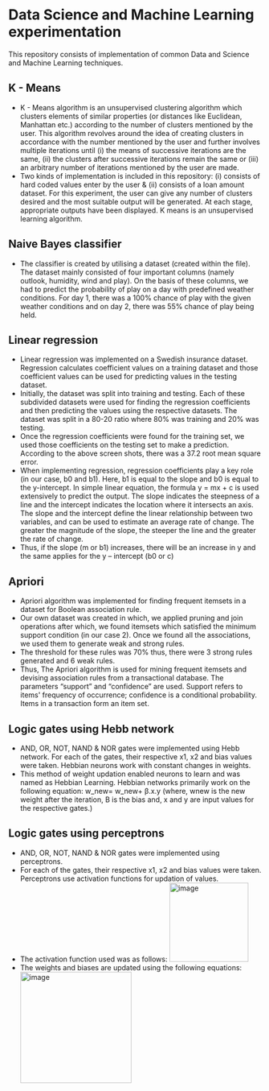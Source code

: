 # Data Science and Machine Learning experimentation

This repository consists of implementation of common Data and Science and Machine Learning techniques.

## K - Means
* K - Means algorithm is an unsupervised clustering algorithm which clusters elements of similar properties (or distances like Euclidean, Manhattan etc.) according to the number of clusters mentioned by the user. This algorithm revolves around the idea of creating clusters in accordance with the number mentioned by the user and further involves multiple iterations until (i) the means of successive iterations are the same, (ii) the clusters after successive iterations remain the same or (iii) an arbitrary number of iterations mentioned by the user are made. 
* Two kinds of implementation is included in this repository: (i) consists of hard coded values enter by the user & (ii) consists of a loan amount dataset. For this experiment, the user can give any number of clusters desired and the most suitable output will be generated. At each stage, appropriate outputs have been displayed. K means is an unsupervised learning algorithm.

## Naive Bayes classifier
* The classifier is created by utilising a dataset (created within the file). The dataset mainly consisted of four important columns (namely outlook, humidity, wind and play). On the basis of these columns, we had to predict the probability of play on a day with predefined weather conditions. For day 1, there was a 100% chance of play with the given weather conditions and on day 2, there was 55% chance of play being held. 

## Linear regression
* Linear regression was implemented on a Swedish insurance dataset. Regression calculates coefficient values on a training dataset and those coefficient values can be used for predicting values in the testing dataset. 
* Initially, the dataset was split into training and testing. Each of these subdivided datasets were used for finding the regression coefficients and then predicting the values using the respective datasets. The dataset was split in a 80-20 ratio where 80% was training and 20% was testing. 
* Once the regression coefficients were found for the training set, we used those coefficients on the testing set to make a prediction. According to the above screen shots, there was a 37.2 root mean square error.
* When implementing regression, regression coefficients play a key role (in our case, b0 and b1). Here, b1 is equal to the slope and b0 is equal to the y-intercept. 
In simple linear equation, the formula y = mx + c is used extensively to predict the output. The slope indicates the steepness of a line and the intercept indicates the location where it intersects an axis. The slope and the intercept define the linear relationship between two variables, and can be used to estimate an average rate of change. The greater the magnitude of the slope, the steeper the line and the greater the rate of change.
* Thus, if the slope (m or b1) increases, there will be an increase in y and the same applies for the y – intercept (b0 or c)

## Apriori
* Apriori algorithm was implemented for finding frequent itemsets in a dataset for Boolean association rule. 
* Our own dataset was created in which, we applied pruning and join operations after which, we found itemsets which satisfied the minimum support condition (in our case 2). Once we found all the associations, we used them to generate weak and strong rules. 
* The threshold for these rules was 70% thus, there were 3 strong rules generated and 6 weak rules. 
* Thus, The Apriori algorithm is used for mining frequent itemsets and devising association rules from a transactional database. The parameters “support” and “confidence” are used. Support refers to items' frequency of occurrence; confidence is a conditional probability. Items in a transaction form an item set.

## Logic gates using Hebb network
* AND, OR, NOT, NAND & NOR gates were implemented using Hebb network. For each of the gates, their respective x1, x2 and bias values were taken. Hebbian neurons work with constant changes in weights. 
* This method of weight updation enabled neurons to learn and was named as Hebbian Learning.
Hebbian networks primarily work on the following equation:
w_new= w_new+ β.x.y (where, wnew is the new weight after the iteration, B is the bias and, x and y are input values for the respective gates.)

## Logic gates using perceptrons
* AND, OR, NOT, NAND & NOR gates were implemented using perceptrons.
* For each of the gates, their respective x1, x2 and bias values were taken. Perceptrons use activation functions for updation of values.
* The activation function used was as follows: <img width="157" alt="image" src="https://user-images.githubusercontent.com/49033060/152655509-244720c9-f372-4bd6-ba17-6e941e584135.png">
* The weights and biases are updated using the following equations: <img width="221" alt="image" src="https://user-images.githubusercontent.com/49033060/152655535-e5bc4c18-d4d3-4693-97a5-1e3db3d96632.png">












